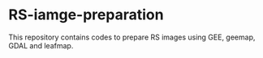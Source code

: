 # RS-iamge-preparation
This repository contains codes to prepare RS images using GEE, geemap, GDAL and leafmap.
